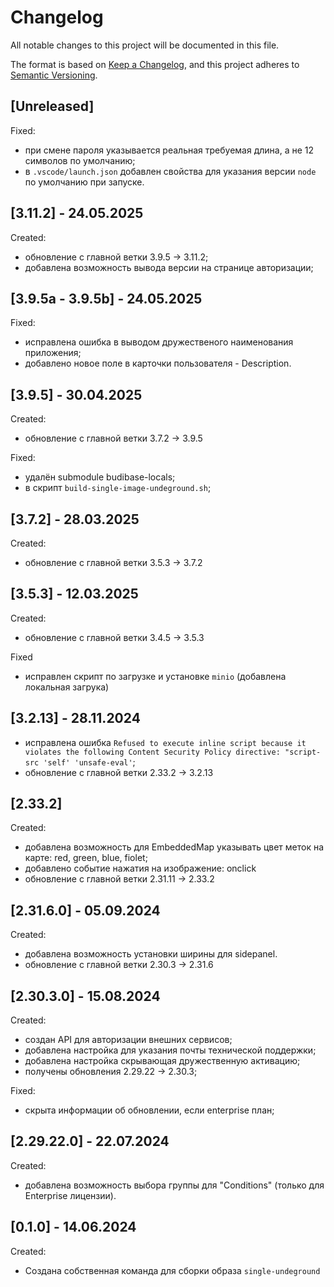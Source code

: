 # Changelog

All notable changes to this project will be documented in this file.

The format is based on [Keep a Changelog](https://keepachangelog.com/en/1.0.0/),
and this project adheres to [Semantic Versioning](https://semver.org/spec/v2.0.0.html).

## [Unreleased]

Fixed:

* при смене пароля указывается реальная требуемая длина, а не 12 символов по умолчанию;
* в `.vscode/launch.json` добавлен свойства для указания версии `node` по умолчанию при запуске.

## [3.11.2] - 24.05.2025

Created:

* обновление с главной ветки 3.9.5 -> 3.11.2;
* добавлена возможность вывода версии на странице авторизации;

## [3.9.5a - 3.9.5b] - 24.05.2025

Fixed:

* исправлена ошибка в выводом дружественого наименования приложения;
* добавлено новое поле в карточки пользователя - Description.

## [3.9.5] - 30.04.2025

Created:

* обновление с главной ветки 3.7.2 -> 3.9.5

Fixed:

* удалён submodule budibase-locals;
* в скрипт `build-single-image-undeground.sh`;

## [3.7.2] - 28.03.2025

Created:

* обновление с главной ветки 3.5.3 -> 3.7.2

## [3.5.3] - 12.03.2025

Created:

* обновление с главной ветки 3.4.5 -> 3.5.3

Fixed

* исправлен скрипт по загрузке и установке `minio` (добавлена локальная загрука)

## [3.2.13] - 28.11.2024

- исправлена ошибка `Refused to execute inline script because it violates the following Content Security Policy directive: "script-src 'self' 'unsafe-eval'`;
- обновление с главной ветки 2.33.2 -> 3.2.13

## [2.33.2]

Created:

- добавлена возможность для EmbeddedMap указывать цвет меток на карте: red, green, blue, fiolet;
- добавлено событие нажатия на изображение: onclick
- обновление с главной ветки 2.31.11 -> 2.33.2

## [2.31.6.0] - 05.09.2024

Created:

- добавлена возможность установки ширины для sidepanel.
- обновление с главной ветки 2.30.3 -> 2.31.6

## [2.30.3.0] - 15.08.2024

Created:

- создан API для авторизации внешних сервисов;
- добавлена настройка для указания почты технической поддержки;
- добавлена настройка скрывающая дружественную активацию;
- получены обновления 2.29.22 -> 2.30.3;

Fixed:

- скрыта информации об обновлении, если enterprise план;

## [2.29.22.0] - 22.07.2024

Created:

- добавлена возможность выбора группы для "Conditions" (только для Enterprise лицензии).

## [0.1.0] - 14.06.2024

Created:

- Создана собственная команда для сборки образа `single-undeground`
